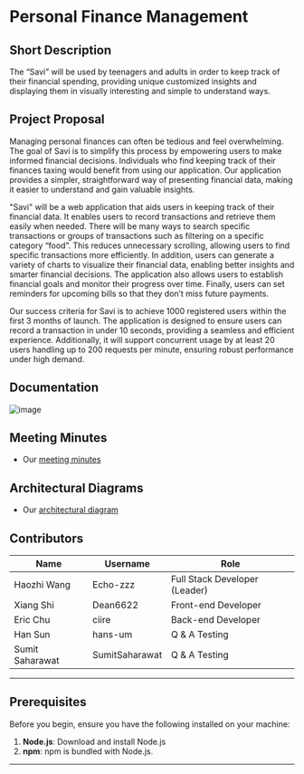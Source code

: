 # Personal Finance Management

## Short Description
The “Savi” will be used by teenagers and adults in order to keep track of their financial spending, providing unique customized insights and displaying them in visually interesting and simple to understand ways.

## Project Proposal
Managing personal finances can often be tedious and feel overwhelming. The goal of Savi is to simplify this process by empowering users to make informed financial decisions. Individuals who find keeping track of their finances taxing would benefit from using our application. Our application provides a simpler, straightforward way of presenting financial data, making it easier to understand and gain valuable insights.

"Savi" will be a web application that aids users in keeping track of their financial data. It enables users to record transactions and retrieve them easily when needed. There will be many ways to search specific transactions or groups of transactions such as filtering on a specific category “food”. This reduces unnecessary scrolling, allowing users to find specific transactions more efficiently. In addition, users can generate a variety of charts to visualize their financial data, enabling better insights and smarter financial decisions. The application also allows users to establish financial goals and monitor their progress over time. Finally, users can set reminders for upcoming bills so that they don’t miss future payments.

Our success criteria for Savi is to achieve 1000 registered users within the first 3 months of launch. The application is designed to ensure users can record a transaction in under 10 seconds, providing a seamless and efficient experience. Additionally, it will support concurrent usage by at least 20 users handling up to 200 requests per minute, ensuring robust performance under high demand.

## Documentation
![image](https://github.com/user-attachments/assets/d6d75a67-2ab8-4bc4-b962-f11492b542f4)


## Meeting Minutes
* Our [meeting minutes](https://github.com/Dean6622/Comp4350-Team3/wiki/Meeting_Minutes)

## Architectural Diagrams
* Our [architectural diagram](https://github.com/Dean6622/Comp4350-Team3/wiki/Diagram)

## Contributors
| Name | Username   | Role                          |
|-----|------------|-------------------------------|
| Haozhi Wang | Echo-zzz   | Full Stack Developer (Leader) |
| Xiang Shi | Dean6622   | Front-end Developer           |
| Eric Chu  | ciire      | Back-end Developer            |
| Han Sun | hans-um    | Q & A Testing                 |
| Sumit Saharawat | SumitSaharawat | Q & A Testing                 |
------

## Prerequisites

Before you begin, ensure you have the following installed on your machine:

1. **Node.js**: Download and install Node.js
2. **npm**: npm is bundled with Node.js.

------
